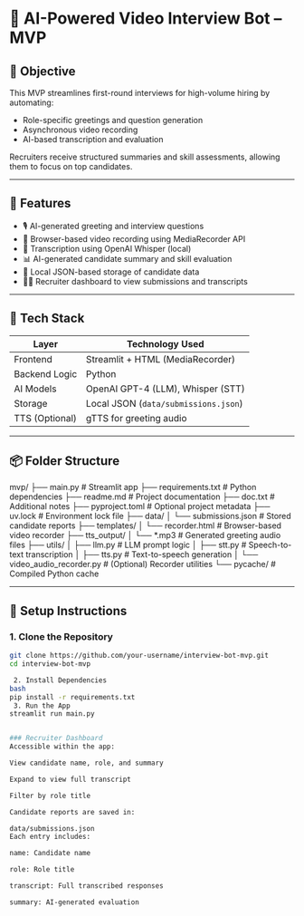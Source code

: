 # 🎥 AI-Powered Video Interview Bot – MVP

## 🧠 Objective

This MVP streamlines first-round interviews for high-volume hiring by automating:
- Role-specific greetings and question generation
- Asynchronous video recording
- AI-based transcription and evaluation

Recruiters receive structured summaries and skill assessments, allowing them to focus on top candidates.

---

## 🚀 Features

- 🎙️ AI-generated greeting and interview questions
- 🎥 Browser-based video recording using MediaRecorder API
- 📝 Transcription using OpenAI Whisper (local)
- 📊 AI-generated candidate summary and skill evaluation
- 📁 Local JSON-based storage of candidate data
- 🧑‍💼 Recruiter dashboard to view submissions and transcripts

---

## 🧰 Tech Stack

| Layer            | Technology Used                    |
|------------------|-------------------------------------|
| Frontend         | Streamlit + HTML (MediaRecorder)    |
| Backend Logic    | Python                              |
| AI Models        | OpenAI GPT-4 (LLM), Whisper (STT)    |
| Storage          | Local JSON (`data/submissions.json`)|
| TTS (Optional)   | gTTS for greeting audio             |

---

## 📦 Folder Structure

mvp/ ├── main.py # Streamlit app
     ├── requirements.txt # Python dependencies 
     ├── readme.md # Project documentation 
     ├── doc.txt # Additional notes 
     ├── pyproject.toml # Optional project metadata 
     ├── uv.lock # Environment lock file 
     ├── data/ 
     │ └── submissions.json # Stored candidate reports 
     ├── templates/ 
     │ └── recorder.html # Browser-based video recorder 
     ├── tts_output/ 
     │ └── *.mp3 # Generated greeting audio files 
     ├── utils/ 
     │    ├── llm.py # LLM prompt logic 
     │    ├── stt.py # Speech-to-text transcription 
     │    ├── tts.py # Text-to-speech generation 
     │    └── video_audio_recorder.py # (Optional) Recorder utilities 
     └── pycache/ # Compiled Python cache


---

## 🧪 Setup Instructions

### 1. Clone the Repository

```bash
git clone https://github.com/your-username/interview-bot-mvp.git
cd interview-bot-mvp

 2. Install Dependencies
bash
pip install -r requirements.txt
 3. Run the App
streamlit run main.py


### Recruiter Dashboard
Accessible within the app:

View candidate name, role, and summary

Expand to view full transcript

Filter by role title

Candidate reports are saved in:

data/submissions.json
Each entry includes:

name: Candidate name

role: Role title

transcript: Full transcribed responses

summary: AI-generated evaluation
